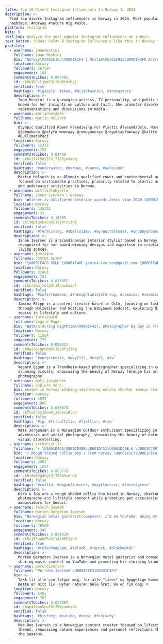 ```yaml
---
title: Top 10 Divers Instagram Influencers In Norway In 2024
description: >-
  Find top divers Instagram influencers in Norway in 2024. Most popular
  hashtags: #norway #nature #ig #oslo.
platform: Instagram
hits: 9
text_top: Analyze the most popular Instagram influencers on inBeat.
text_bottom: inBeat holds 9 Instagram influencers like this in Norway for you to pitch.
profiles:
  - username: imanmeskini
    fullname: Iman Meskini
    bio: "Norway\U0001F1F3\U0001F1F4 | Muslim\U0001F932\U0001F3FD Actress, TV-personality & public speaker \U0001F4FA \U0001F48D@mouradjay ✉️ Management: julianne@brandpeople.no"
    location: Norway
    followers: 567597
    engagement: 186
    commentsToLikes: 0.007402
    id: ck0w1k2jljqm70i19d0t6ehs1
    verified: true
    hashtags: '#igdaily, #skam, #hijabfashion, #instastory'
    description: >-
      Iman Meskini is a Norwegian actress, TV personality, and public speaker,
      known for her insights on culture and faith. She promotes diverse
      representations and discussions in media.
  - username: martinhelseth
    fullname: Martin Helseth
    bio: >-
      Olympic Qualified Rower Freediving For Plastic Ålesund/Oslo, Norway
      @lobnobsno @polyformnorway @romeganorge @regattaofnorway @halite.no
      #EUClimatePact
    location: Norway
    followers: 12332
    engagement: 757
    commentsToLikes: 0.01449
    id: ck6u27xl5q92l0j7128jevvoq
    verified: false
    hashtags: '#underwater, #norway, #sunnm, #aalesund'
    description: >-
      Martin Helseth is an Olympic-qualified rower and environmental advocate
      focused on sustainable practices, primarily related to plastic awareness
      and underwater activities in Norway.
  - username: mittlillehjerte
    fullname: Janne Iversen | Norway
    bio: "◼️Vinner av Gullfjæren interior awards årets stue 2020 \U0001F3C6 ◽️Finalist Gullfjæren 2019 ◾️Scandinavian interiorstyler ◽️Photo \U0001F4E7 janne.iversen78@gmail.com"
    location: Norway
    followers: 135821
    engagement: 31
    commentsToLikes: 0.14965
    id: ck138p1gnhapa0i19j4rzi3g5
    verified: false
    hashtags: '#fermliving, #obellolamp, #myneutralhomer, #shabbyyhomes'
    description: >-
      Janne Iversen is a Scandinavian interior stylist based in Norway,
      recognized for her award-winning designs and expertise in creating stylish
      living spaces.
  - username: jamiiina
    fullname: JAMINA BLIPP
    bio: "\U0001F4CD OSLO \U0001F48C jamina.iversen@gmail.com \U0001F4BB Holzweiler \U0001F3A7 Babyboom podcast"
    location: Norway
    followers: 33461
    engagement: 781
    commentsToLikes: 0.011952
    id: ck5zrwmujxe3p0i14pnwhaidl
    verified: false
    hashtags: '#softcreamdeo, #thenightwhispererrug, #cosmica, #cosmicagang'
    description: >-
      Jamina Blipp is a content creator based in Oslo, focusing on fashion
      through Holzweiler and hosting the Babyboom podcast, exploring diverse
      topics in lifestyle and culture.
  - username: fotovegard
    fullname: Vegard Eggen
    bio: "Batman during nighttime\U0001F427, photographer by day in Trondheim, Norway. All photos are mine © Thanks for stopping by \U0001F603\U0001F603"
    location: Norway
    followers: 11554
    engagement: 772
    commentsToLikes: 0.086213
    id: ck0w2lqjbp00q0i19p8fj23xq
    verified: false
    hashtags: '#norgesbeste, #way2ill, #night, #tv'
    description: >-
      Vegard Eggen is a Trondheim-based photographer specializing in capturing
      stunning visuals, showcasing the beauty of Norway through his original
      photography.
  - username: mats_jorgensen
    fullname: explore more
    bio: ▪️based in Norway ▪️hiking adventures ▪️alpha shooter ▪️mavic crasher
    location: Norway
    followers: 4835
    engagement: 996
    commentsToLikes: 0.055579
    id: ckf5u0nz2j8cw0j23bvc5elov
    verified: false
    hashtags: '#ig, #friluftsliv, #fjelltur, #raw'
    description: >-
      Mats Jorgensen is a Norwegian outdoor enthusiast specializing in hiking
      adventures and aerial photography, showcasing the beauty of nature through
      visual storytelling.
  - username: kirothcollie
    fullname: "↟ \U0001D40A\U0001D408\U0001D411\U0001D40E & \U0001D408\U0001D403\U0001D400"
    bio: "↟ Rough shaded collie boy ↟ From norway \U0001F1F3\U0001F1F4 ↟ Canon 600D \U0001F4F8 ↟ Ambassador for @godbit1.no"
    location: Norway
    followers: 2982
    engagement: 1054
    commentsToLikes: 0.083779
    id: ck8tdq83g4dgi0j785bhzordm
    verified: false
    hashtags: '#collie, #doginfluencer, #dogfluencer, #forestgreen'
    description: >-
      Kiro & Ida are a rough shaded collie duo based in Norway, sharing
      photography and lifestyle content while promoting pet accessories as
      ambassadors for Godbit.
  - username: teloch.mayhem
    fullname: Morten Bergeton Iversen
    bio: "Norwegian metal guitarist/composer. I’m on YouTube, doing my own clothing brand and also do some untz untzing. \U0001F447\U0001F3FB - Links to everything I’m doing"
    location: Norway
    followers: 78580
    engagement: 347
    commentsToLikes: 0.031428
    id: ck5zj95unh65i0i142d852jh8
    verified: true
    hashtags: '#telochmayhem, #teloch, #repost, #blackmetal'
    description: >-
      Morten Bergeton Iversen is a Norwegian metal guitarist and composer,
      sharing music content on YouTube and promoting his clothing brand.
  - username: perunoiversen
    fullname: "Per-Uno Iversen \U0001F1F3\U0001F1F4"
    bio: >-
      Takk til alle som følger meg, for alle "likes" og hyggelige kommentarer.
      Dette er mitt liv. Nyter naturen hele året. Ha en fin dag! ☺
    location: Norway
    followers: 5405
    engagement: 765
    commentsToLikes: 0.035584
    id: ckap43smo5puf0i780yumniz6
    verified: false
    hashtags: '#history, #eating, #snow, #february'
    description: >-
      Per-Uno Iversen is a Norwegian content creator focused on lifestyle
      themes, showcasing nature experiences and personal reflections throughout
      the seasons.
---
```


